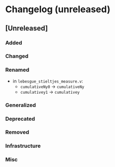 # Changelog (unreleased)

## [Unreleased]

### Added

### Changed

### Renamed

- in `lebesgue_stieltjes_measure.v`:
  + `cumulativeNy0` -> `cumulativeNy`
  + `cumulativey1` -> `cumulativey`

### Generalized

### Deprecated

### Removed

### Infrastructure

### Misc
